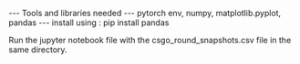 ---  Tools and libraries needed ---
pytorch env,
numpy,
matplotlib.pyplot,
pandas  --- install using : pip install pandas

Run the jupyter notebook file with the csgo_round_snapshots.csv file in the same directory.
